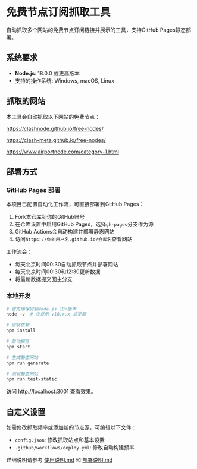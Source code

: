# 免费节点订阅抓取工具

自动抓取多个网站的免费节点订阅链接并展示的工具，支持GitHub Pages静态部署。

## 系统要求

- **Node.js**: 18.0.0 或更高版本
- 支持的操作系统: Windows, macOS, Linux

## 抓取的网站

本工具会自动抓取以下网站的免费节点：

https://clashnode.github.io/free-nodes/

https://clash-meta.github.io/free-nodes/

https://www.airportnode.com/category-1.html

## 部署方式

### GitHub Pages 部署

本项目已配置自动化工作流，可直接部署到GitHub Pages：

1. Fork本仓库到你的GitHub账号
2. 在仓库设置中启用GitHub Pages，选择`gh-pages`分支作为源
3. GitHub Actions会自动构建并部署静态网站
4. 访问`https://你的用户名.github.io/仓库名`查看网站

工作流会：
- 每天北京时间00:30自动抓取节点并部署网站
- 每天北京时间00:30和12:30更新数据
- 将最新数据提交回主分支

### 本地开发

```bash
# 首先确保安装Node.js 18+版本
node -v  # 应显示 v18.x.x 或更高

# 安装依赖
npm install

# 启动服务
npm start

# 生成静态网站
npm run generate

# 测试静态网站
npm run test-static
```

访问 http://localhost:3001 查看效果。

## 自定义设置

如需修改抓取频率或添加新的节点源，可编辑以下文件：

- `config.json`: 修改抓取站点和基本设置
- `.github/workflows/deploy.yml`: 修改自动构建频率

详细说明请参考 [使用说明.md](使用说明.md) 和 [部署说明.md](部署说明.md)